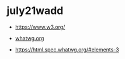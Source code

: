 # july21wadd

+ https://www.w3.org/

+ [whatwg.org](https://whatwg.org/)

+ https://html.spec.whatwg.org/#elements-3


